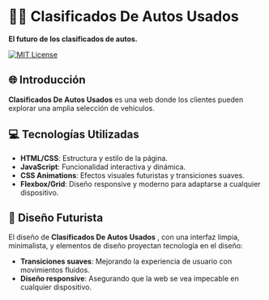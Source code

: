# 🚗🚀 Clasificados De Autos Usados

**El futuro de los clasificados de autos.**  

[![MIT License](https://img.shields.io/badge/license-MIT-brightgreen)](LICENSE)

## 🌐 Introducción

**Clasificados De Autos Usados** es una web donde los clientes pueden explorar una amplia selección de vehículos.

## 💻 Tecnologías Utilizadas

- **HTML/CSS**: Estructura y estilo de la página.
- **JavaScript**: Funcionalidad interactiva y dinámica.
- **CSS Animations**: Efectos visuales futuristas y transiciones suaves.
- **Flexbox/Grid**: Diseño responsive y moderno para adaptarse a cualquier dispositivo.

## 🎨 Diseño Futurista

El diseño de **Clasificados De Autos Usados** , con una interfaz limpia, minimalista, y elementos de diseño proyectan tecnología en el diseño:

- **Transiciones suaves**: Mejorando la experiencia de usuario con movimientos fluidos.
- **Diseño responsive**: Asegurando que la web se vea impecable en cualquier dispositivo.

